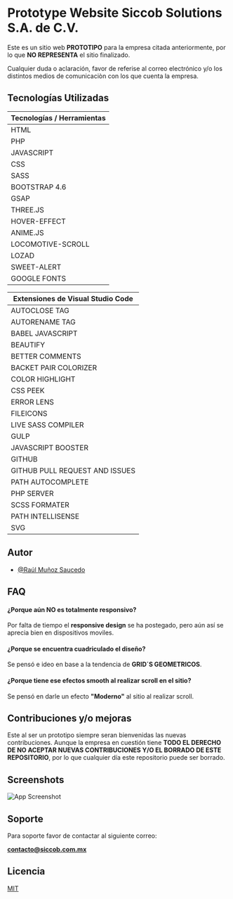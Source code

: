 # Prototype Website Siccob Solutions S.A. de C.V.

Este es un sitio web **PROTOTIPO** para la empresa citada anteriormente, por lo que **NO REPRESENTA** el sitio finalizado.

Cualquier duda o aclaración, favor de referise al correo electrónico y/o los distintos medios de comunicaciòn con los que cuenta la empresa.

## Tecnologías Utilizadas

| Tecnologías / Herramientas | 
| ----------------- | 
| HTML |
| PHP |
| JAVASCRIPT |
| CSS |
| SASS |
| BOOTSTRAP 4.6 |
| GSAP|
| THREE.JS |
| HOVER-EFFECT |
| ANIME.JS |
| LOCOMOTIVE-SCROLL |
| LOZAD |
| SWEET-ALERT |
| GOOGLE FONTS |

| Extensiones de Visual Studio Code |
| ----------------- | 
| AUTOCLOSE TAG |
| AUTORENAME TAG |
| BABEL JAVASCRIPT |
| BEAUTIFY |
| BETTER COMMENTS |
| BACKET PAIR COLORIZER |
| COLOR HIGHLIGHT |
| CSS PEEK |
| ERROR LENS |
| FILEICONS |
| LIVE SASS COMPILER |
| GULP |
| JAVASCRIPT BOOSTER |
| GITHUB |
| GITHUB PULL REQUEST AND ISSUES |
| PATH AUTOCOMPLETE |
| PHP SERVER |
| SCSS FORMATER |
| PATH INTELLISENSE |
| SVG |


## Autor

- [@Raúl Muñoz Saucedo](https://github.com/RaulMunozSaucedoJr)


## FAQ

#### ¿Porque aún NO es totalmente responsivo?

Por falta de tiempo el **responsive design** se ha postegado, pero aún así se aprecia bien en dispositivos moviles.

#### ¿Porque se encuentra cuadriculado el diseño?

Se pensó e ideo en base a la tendencia de **GRID´S GEOMETRICOS**.

#### ¿Porque tiene ese efectos smooth al realizar scroll en el sitio?

Se pensó en darle un efecto **"Moderno"** al sitio al realizar scroll.


## Contribuciones y/o mejoras

Este al ser un prototipo siempre seran bienvenidas las nuevas contribuciones. 
Aunque la empresa en cuestión tiene **TODO EL DERECHO DE NO ACEPTAR NUEVAS CONTRIBUCIONES Y/O EL BORRADO DE ESTE REPOSITORIO**, por lo que cualquier día este repositorio puede ser borrado.



## Screenshots

![App Screenshot](https://i.imgur.com/yaQO1xk.jpg)


## Soporte

Para soporte favor de contactar al siguiente correo:

**contacto@siccob.com.mx**

## Licencia

[MIT](https://choosealicense.com/licenses/mit/)

